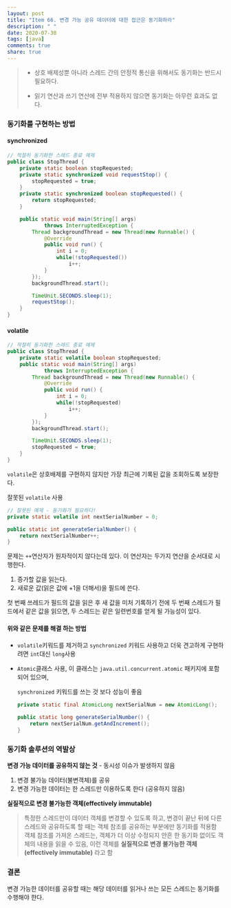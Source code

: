 ```yaml
---
layout: post
title: "Item 66. 변경 가능 공유 데이터에 대한 접근은 동기화하라"
description: " "
date: 2020-07-30
tags: [java]
comments: true
share: true
---
```



>
> - 상호 배제성뿐 아니라 스레드 간의 안정적 통신을 위해서도 동기화는 반드시 필요하다.
>
> - 읽기 연산과 쓰기 연산에 전부 적용하지 않으면 동기화는 아무런 효과도 없다.
>

### 동기화를 구현하는 방법


#### synchronized

```java
// 적절히 동기화한 스레드 종료 예제
public class StopThread {
    private static boolean stopRequested;
    private static synchronized void requestStop() {
        stopRequested = true;
    }
    private static synchronized boolean stopRequested() {
        return stopRequested;
    }

    public static void main(String[] args)
            throws InterruptedException {
        Thread backgroundThread = new Thread(new Runnable() {
            @Override
            public void run() {
                int i = 0;
                while(!stopRequested())
                    i++;
            }
        });
        backgroundThread.start();

        TimeUnit.SECONDS.sleep(1);
        requestStop();
    }
}
```


#### volatile

```java
// 적절히 동기화한 스레드 종료 예제
public class StopThread {
    private static volatile boolean stopRequested;
    public static void main(String[] args)
            throws InterruptedException {
        Thread backgroundThread = new Thread(new Runnable() {
            @Override
            public void run() {
                int i = 0;
                while(!stopRequested)
                    i++;
            }
        });
        backgroundThread.start();

        TimeUnit.SECONDS.sleep(1);
        stopRequested = true;
    }
}
```

```volatile```은 상호배제를 구현하지 않지만 가장 최근에 기록된 값을 조회하도록 보장한다.

잘못된 ```volatile``` 사용
```java
// 잘못된 예제 - 동기화가 필요하다!
private static volatile int nextSerialNumber = 0;

public static int generateSerialNumber() {
    return nextSerialNumber++;
}
```
문제는 ```++```연산자가 원자적이지 않다는데 있다. 이 연산자는 두가지 연산을 순서대로 시행한다.
1. 증가할 값을 읽는다.
2. 새로운 값(읽은 값에 +1을 더해서)을 필드에 쓴다.

첫 번째 쓰레드가 필드의 값을 읽은 후 새 값을 미처 기록하기 전에 두 번째 스레드가 필드에서 같은 값을 읽으면,
두 스레드는 같은 일련번호를 얻게 될 가능성이 있다.


#### 위와 같은 문제를 해결 하는 방법
- ```volatile```키워드를 제거하고 ```synchronized``` 키워드 사용하고 더욱 견고하게 구현하려면 ```int```대신 ```long```사용
- ```Atomic```클래스 사용, 이 클래스는 ```java.util.concurrent.atomic``` 패키지에 포함되어 있으며,
 
   ```synchronized``` 키워드를 쓰는 것 보다 성능이 좋음
   ```java
   private static final AtomicLong nextSerialNum = new AtomicLong();
    
   public static long generateSerialNumber() {
       return nextSerialNum.getAndIncrement();
   }
   ``` 

### 동기화 솔루션의 역발상

__변경 가능 데이터를 공유하지 않는 것__ - 동시성 이슈가 발생하지 않음

1. 변경 불가능 데이터(불변객체)를 공유
2. 변경 가능한 데이터는 한 스레드만 이용하도록 한다 (공유하지 않음)

__실질적으로 변경 불가능한 객체(effectively immutable)__
 
  > 특정한 스레드만이 데이터 객체를 변경할 수 있도록 하고, 변경이 끝난 뒤에 다른 스레드와 공유하도록 할 때는 객체 참조를 공유하는 부분에만 동기화를 적용함
  > 객체 참조를 가져온 스레드는, 객체가 더 이상 수정되지 안흔 한 동기화 없이도 객체의 내용을 읽을 수 있음, 
  > 이런 객체를 __실질적으로 변경 불가능한 객체(effectively immutable)__ 라고 함
  

### 결론
변경 가능한 데이터를 공유할 때는 해당 데이터를 읽거나 쓰는 모든 스레드는 동기화를 수행해야 한다.

